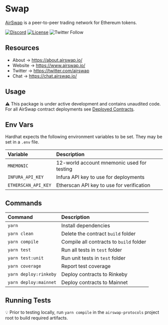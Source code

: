 # Swap

[AirSwap](https://www.airswap.io/) is a peer-to-peer trading network for Ethereum tokens.

[![Discord](https://img.shields.io/discord/590643190281928738.svg)](https://discord.gg/ecQbV7H)
[![License](https://img.shields.io/badge/License-MIT-blue)](https://opensource.org/licenses/MIT)
![Twitter Follow](https://img.shields.io/twitter/follow/airswap?style=social)

## Resources

- About → https://about.airswap.io/
- Website → https://www.airswap.io/
- Twitter → https://twitter.com/airswap
- Chat → https://chat.airswap.io/

## Usage

:warning: This package is under active development and contains unaudited code. For all AirSwap contract deployments see [Deployed Contracts](https://about.airswap.io/technology/deployments).

## Env Vars

Hardhat expects the following environment variables to be set. They may be set in a `.env` file.

| Variable            | Description                                |
| :------------------ | :----------------------------------------- |
| `MNEMONIC`          | 12-world account mnemonic used for testing |
| `INFURA_API_KEY`    | Infura API key to use for deployments      |
| `ETHERSCAN_API_KEY` | Etherscan API key to use for verification  |

## Commands

| Command               | Description                             |
| :-------------------- | :-------------------------------------- |
| `yarn`                | Install dependencies                    |
| `yarn clean`          | Delete the contract `build` folder      |
| `yarn compile`        | Compile all contracts to `build` folder |
| `yarn test`           | Run all tests in `test` folder          |
| `yarn test:unit`      | Run unit tests in `test` folder         |
| `yarn coverage`       | Report test coverage                    |
| `yarn deploy:rinkeby` | Deploy contracts to Rinkeby             |
| `yarn deploy:mainnet` | Deploy contracts to Mainnet             |

## Running Tests

:bulb: Prior to testing locally, run `yarn compile` in the `airswap-protocols` project root to build required artifacts.
